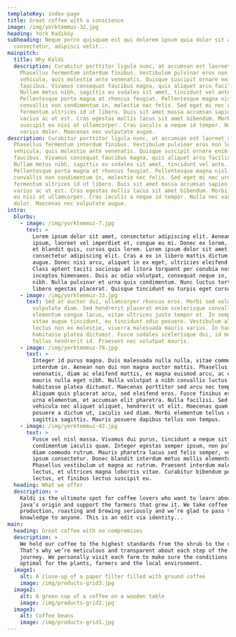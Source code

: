 ```yaml
---
templateKey: index-page
title: Great coffee with a conscience
image: /img/yorktemmuz-32.jpg
heading: York Kadıköy
subheading: Neque porro quisquam est qui dolorem ipsum quia dolor sit amet,
  consectetur, adipisci velit...
mainpitch:
  title: Why Kaldi
  description: Curabitur porttitor ligula nunc, at accumsan est laoreet ac.
    Phasellus fermentum interdum finibus. Vestibulum pulvinar eros non leo
    vehicula, quis molestie ante venenatis. Quisque suscipit ornare enim a
    faucibus. Vivamus consequat faucibus magna, quis aliquet arcu facilisis et.
    Nullam metus nibh, sagittis eu sodales sit amet, tincidunt vel ante.
    Pellentesque porta magna at rhoncus feugiat. Pellentesque magna nisl,
    convallis non condimentum in, molestie nec felis. Sed eget mi nec urna
    fermentum ultrices id ut libero. Duis sit amet massa accumsan sapien auctor
    varius ac ut est. Cras egestas mollis lacus sit amet bibendum. Morbi
    suscipit eu nisi at ullamcorper. Cras iaculis a neque id tempor. Nulla nec
    varius dolor. Maecenas nec vulputate augue.
description: Curabitur porttitor ligula nunc, at accumsan est laoreet ac.
  Phasellus fermentum interdum finibus. Vestibulum pulvinar eros non leo
  vehicula, quis molestie ante venenatis. Quisque suscipit ornare enim a
  faucibus. Vivamus consequat faucibus magna, quis aliquet arcu facilisis et.
  Nullam metus nibh, sagittis eu sodales sit amet, tincidunt vel ante.
  Pellentesque porta magna at rhoncus feugiat. Pellentesque magna nisl,
  convallis non condimentum in, molestie nec felis. Sed eget mi nec urna
  fermentum ultrices id ut libero. Duis sit amet massa accumsan sapien auctor
  varius ac ut est. Cras egestas mollis lacus sit amet bibendum. Morbi suscipit
  eu nisi at ullamcorper. Cras iaculis a neque id tempor. Nulla nec varius
  dolor. Maecenas nec vulputate augue.
intro:
  blurbs:
    - image: /img/yorktemmuz-7.jpg
      text: >
        Lorem ipsum dolor sit amet, consectetur adipiscing elit. Aenean odio
        ipsum, laoreet vel imperdiet et, congue eu mi. Donec ex lorem, volutpat
        et blandit quis, cursus quis lorem. Lorem ipsum dolor sit amet,
        consectetur adipiscing elit. Cras a ex in libero mattis dictum eu a
        augue. Donec nisi arcu, aliquet in ex eget, ultricies eleifend lectus.
        Class aptent taciti sociosqu ad litora torquent per conubia nostra, per
        inceptos himenaeos. Duis ac odio volutpat, consequat neque in, sodales
        nibh. Nulla pulvinar et urna quis condimentum. Nunc luctus tortor eu
        libero egestas placerat. Quisque tincidunt eu turpis eget cursus.
    - image: /img/yorktemmuz-33.jpg
      text: Sed at auctor dui, ullamcorper rhoncus eros. Morbi sed volutpat augue, at
        vulputate diam. Sed hendrerit placerat enim scelerisque convallis. Donec
        elementum congue lacus, vitae ultrices justo tempor et. In semper tellus
        vitae augue tincidunt, eu tincidunt odio posuere. Vestibulum aliquam
        lectus non ex molestie, viverra malesuada mauris varius. In hac
        habitasse platea dictumst. Fusce sodales scelerisque dui, id molestie
        tellus hendrerit id. Praesent nec volutpat mauris.
    - image: /img/yorktemmuz-78.jpg
      text: >
        Integer id purus magna. Duis malesuada nulla nulla, vitae commodo massa
        interdum in. Aenean non dui non magna auctor mattis. Phasellus
        venenatis, diam ac eleifend mattis, ex magna euismod arcu, ac euismod
        mauris nulla eget nibh. Nulla volutpat a nibh convallis luctus. In hac
        habitasse platea dictumst. Maecenas porttitor sed arcu nec tempor.
        Aliquam quis placerat arcu, sed eleifend eros. Fusce finibus est eget
        urna elementum, et accumsan elit pharetra. Nulla facilisi. Sed enim mi,
        vehicula nec aliquet aliquet, hendrerit ut elit. Maecenas quam leo,
        posuere a dictum ut, iaculis sed diam. Morbi elementum tellus eget
        sagittis sagittis. Mauris posuere dapibus tellus non tempus.
    - image: /img/yorktemmuz-42.jpg
      text: >
        Fusce vel nisl massa. Vivamus dui purus, tincidunt a neque sit amet,
        condimentum iaculis quam. Integer egestas semper ipsum, non pulvinar
        diam commodo rutrum. Mauris pharetra lacus sed felis semper, vel rutrum
        ipsum consectetur. Donec blandit interdum metus mollis elementum.
        Phasellus vestibulum ut magna ac rutrum. Praesent interdum malesuada
        lectus, et ultrices magna lobortis vitae. Curabitur bibendum porta
        lectus, et finibus lectus suscipit eu. 
  heading: What we offer
  description: >
    Kaldi is the ultimate spot for coffee lovers who want to learn about their
    java’s origin and support the farmers that grew it. We take coffee
    production, roasting and brewing seriously and we’re glad to pass that
    knowledge to anyone. This is an edit via identity...
main:
  heading: Great coffee with no compromises
  description: >
    We hold our coffee to the highest standards from the shrub to the cup.
    That’s why we’re meticulous and transparent about each step of the coffee’s
    journey. We personally visit each farm to make sure the conditions are
    optimal for the plants, farmers and the local environment.
  image1:
    alt: A close-up of a paper filter filled with ground coffee
    image: /img/products-grid3.jpg
  image2:
    alt: A green cup of a coffee on a wooden table
    image: /img/products-grid2.jpg
  image3:
    alt: Coffee beans
    image: /img/products-grid1.jpg
---
```

